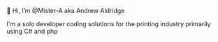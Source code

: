 👋 Hi, I’m @Mister-A aka Andrew Aldridge

I'm a solo developer coding solutions for the printing industry primarily using C# and php

<!---
Mister-A/Mister-A is a ✨ special ✨ repository because its `README.md` (this file) appears on your GitHub profile.
You can click the Preview link to take a look at your changes.
--->
